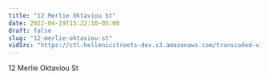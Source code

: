 ```yaml
---
title: "12 Merlie Oktaviou St"
date: 2022-04-19T15:22:10-05:00
draft: false
slug: "12-merlie-oktaviou-st"
vidSrc: "https://ctl-hellenicstreets-dev.s3.amazonaws.com/transcoded-videos/12%20Merlie%20Oktaviou%20St.%20-%2066%20Dafnomili%20St-.mp4"
---
```


12 Merlie Oktaviou St
